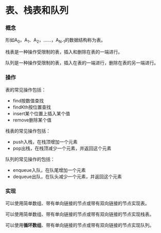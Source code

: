 # 表、栈表和队列

### 概念

形如A<sub>0</sub>，A<sub>1</sub>、A<sub>2</sub>，……，A<sub>N-1</sub>的数据结构称为表。

栈表是一种操作受限制的表，插入和删除在表的一端进行。

队列是一种操作受限制的表，插入在表的一端进行，删除在表的另一端进行。

### 操作

表的常见操作包括：

- find按数值查找
- findKth按位置查找
- insert某个位置上插入某个值
- remove删除某个值

栈表的常见操作包括：

- push入栈，在栈顶增加一个元素
- pop出栈，在栈顶减少一个元素，并返回这个元素

队列的常见操作的包括：

- enqueue入队，在队尾增加一个元素
- dequeue出队，在队头减少一个元素，并返回这个元素

### 实现

可以使用简单数组、带有单向链接的节点或带有双向链接的节点实现表。

可以使用简单数组、带有单向链接的节点或带有双向链接的节点实现栈表。

可以使用**循环数组**、带有单向链接的节点或带有双向链接的节点实现队列。
